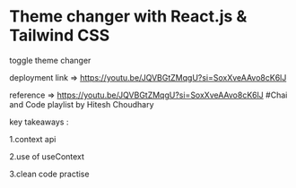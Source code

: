 # Theme changer with React.js & Tailwind CSS

toggle theme changer

deployment link => https://youtu.be/JQVBGtZMqgU?si=SoxXveAAvo8cK6lJ

reference => https://youtu.be/JQVBGtZMqgU?si=SoxXveAAvo8cK6lJ 
#Chai and Code playlist by Hitesh Choudhary 

key takeaways :

1.context api

2.use of useContext 

3.clean code practise 
